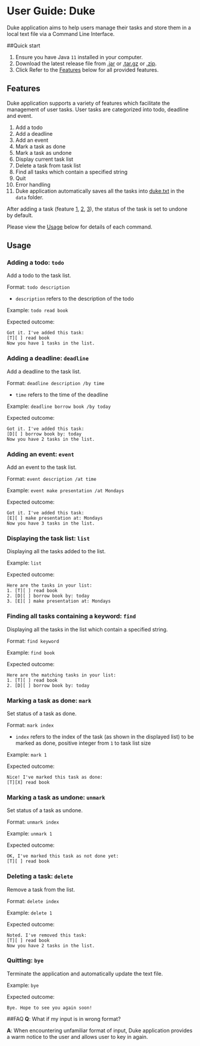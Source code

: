 # User Guide: Duke
Duke application aims to help users manage their tasks and store them in a local
 text file via a Command Line Interface.

##Quick start
1. Ensure you have Java `11` installed in your computer.
2. Download the latest release file from [.jar](https://github.com/wang1351/ip/releases/download/A-Jar/ip.jar) or [.tar.gz](https://github.com/wang1351/ip/archive/refs/tags/A-Jar.tar.gz) or [.zip](https://github.com/wang1351/ip/archive/refs/tags/A-Jar.zip).
3. Click
Refer to the [Features]() below for all provided features.

## Features 
Duke application supports a variety of features which facilitate the management of user tasks. User tasks are categorized
into todo, deadline and event.
1. Add a todo
2. Add a deadline
3. Add an event
4. Mark a task as done
5. Mark a task as undone
6. Display current task list
7. Delete a task from task list
8. Find all tasks which contain a specified string
9. Quit
10. Error handling
11. Duke application automatically saves all the tasks into [duke.txt](../data/duke.txt) in the `data` folder.

After adding a task (feature [1](), [2](), [3]()), the status of the task is set to undone by default.

Please view the [Usage]() below for details of each command.

## Usage

### Adding a todo: `todo` 
Add a todo to the task list.

Format: `todo description`

- `description` refers to the description of the todo 

Example: `todo read book`

Expected outcome:


```
Got it. I've added this task: 
[T][ ] read book
Now you have 1 tasks in the list.
```

### Adding a deadline: `deadline` 
Add a deadline to the task list.

Format: `deadline description /by time`

- `time` refers to the time of the deadline 

Example: `deadline borrow book /by today`

Expected outcome:


```
Got it. I've added this task: 
[D][ ] borrow book by: today
Now you have 2 tasks in the list.
```

### Adding an event: `event` 
Add an event to the task list.

Format: `event description /at time`

Example: `event make presentation /at Mondays`

Expected outcome:


```
Got it. I've added this task: 
[E][ ] make presentation at: Mondays
Now you have 3 tasks in the list.
```

### Displaying the task list: `list` 
Displaying all the tasks added to the list.

Example: `list`

Expected outcome:


```
Here are the tasks in your list:
1. [T][ ] read book
2. [D][ ] borrow book by: today
3. [E][ ] make presentation at: Mondays
```

### Finding all tasks containing a keyword: `find` 
Displaying all the tasks in the list which contain a specified string.

Format: `find keyword`
 
Example: `find book`

Expected outcome:


```
Here are the matching tasks in your list:
1. [T][ ] read book
2. [D][ ] borrow book by: today
```

### Marking a task as done: `mark` 
Set status of a task as done.

Format: `mark index`

- `index` refers to the index of the task (as shown in the displayed list) to be marked as done, positive integer from `1` to task list size

Example: `mark 1`

Expected outcome:

```
Nice! I've marked this task as done:
[T][X] read book
```

### Marking a task as undone: `unmark` 
Set status of a task as undone.

Format: `unmark index`

Example: `unmark 1`

Expected outcome:

```
OK, I've marked this task as not done yet:
[T][ ] read book
```

### Deleting a task: `delete` 
Remove a task from the list.

Format: `delete index`

Example: `delete 1`

Expected outcome:

```
Noted. I've removed this task:
[T][ ] read book
Now you have 2 tasks in the list.
``` 
### Quitting: `bye` 
Terminate the application and automatically update the text file.

Example: `bye`

Expected outcome:
```
Bye. Hope to see you again soon!
```



##FAQ
**Q**: What if my input is in wrong format?

**A**: When encountering unfamiliar format of input, Duke application provides a warm notice to the user
and allows user to key in again.
